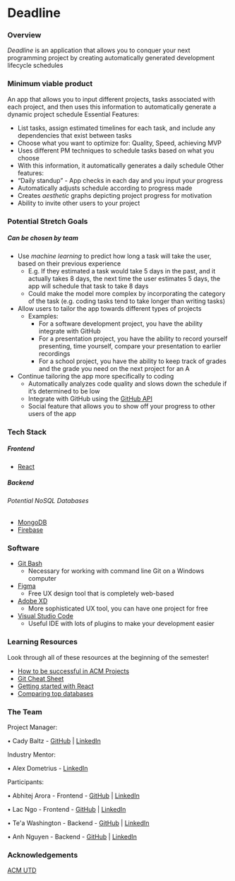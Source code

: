 # Deadline
### Overview
*Deadline* is an application that allows you to conquer your next programming project by creating automatically generated development lifecycle schedules
### Minimum viable product
An app that allows you to input different projects, tasks associated with each project, and then uses this information to automatically generate a dynamic project schedule
Essential Features:
- List tasks, assign estimated timelines for each task, and include any dependencies that exist between tasks
- Choose what you want to optimize for: Quality, Speed, achieving MVP
- Uses different PM techniques to schedule tasks based on what you choose
- With this information, it automatically generates a daily schedule
  Other features:
- “Daily standup” - App checks in each day and you input your progress
- Automatically adjusts schedule according to progress made
- Creates *aesthetic* graphs depicting project progress for motivation
- Ability to invite other users to your project

### Potential Stretch Goals
##### Can be chosen by team
- Use *machine learning* to predict how long a task will take the user, based on their previous experience
    - E.g. If they estimated a task would take 5 days in the past, and it actually takes 8 days, the next time the user estimates 5 days, the app will schedule that task to take 8 days
    - Could make the model more complex by incorporating the category of the task (e.g. coding tasks tend to take longer than writing tasks)
- Allow users to tailor the app towards different types of projects
    - Examples:
        - For a software development project, you have the ability integrate with GitHub
        - For a presentation project, you have the ability to record yourself presenting, time yourself, compare your presentation to earlier recordings
        - For a school project, you have the ability to keep track of grades and the grade you need on the next project for an A
- Continue tailoring the app more specifically to coding
    - Automatically analyzes code quality and slows down the schedule if it’s determined to be low
    - Integrate with GitHub using the [GitHub API](https://docs.github.com/en/free-pro-team@latest/rest)
    - Social feature that allows you to show off your progress to other users of the app
    
### Tech Stack
##### Frontend
- [React](https://reactjs.org/)
##### Backend
###### Potential NoSQL Databases
- [MongoDB](mongodb.com)
- [Firebase](https://firebase.google.com/)
### Software
- [Git Bash](https://git-scm.com/downloads)
    - Necessary for working with command line Git on a Windows computer
- [Figma](https://www.figma.com/)
    - Free UX design tool that is completely web-based
- [Adobe XD](https://www.adobe.com/products/xd.html?sdid=12B9F15S&mv=Search&ef_id=CjwKCAjwkdL6BRAREiwA-kiczGlKOD6-DASI9BUGIwQBgdAt33vydE4YxCgvMX5TDh2T5m9Trjq-jBoCFugQAvD_BwE:G:s&s_kwcid=AL!3085!3!315233774139!e!!g!!adobe%20xd!1641846436!65452675151)
    - More sophisticated UX tool, you can have one project for free
- [Visual Studio Code](https://code.visualstudio.com/)
    - Useful IDE with lots of plugins to make your development easier
### Learning Resources
Look through all of these resources at the beginning of the semester!
- [How to be successful in ACM Projects](https://docs.google.com/document/d/18Zi3DrKG5e6g5Bojr8iqxIu6VIGl86YBSFlsnJnlM88/edit?usp=sharing)
-   [Git Cheat Sheet](https://education.github.com/git-cheat-sheet-education.pdf)
-	[Getting started with React](https://reactjs.org/docs/getting-started.html)
-	[Comparing top databases](https://dzone.com/articles/firebase-vs-mongodb-which-database-to-use-for-your)

### The Team

Project Manager: 

• Cady Baltz - [GitHub](https://github.com/cadybaltz) | [LinkedIn](https://www.linkedin.com/in/cadybaltz/)

Industry Mentor:

• Alex Dometrius - [LinkedIn](https://www.linkedin.com/in/alexdometrius/)

Participants:

• Abhitej Arora - Frontend - [GitHub](https://github.com/AbhitejArora) | [LinkedIn](https://www.linkedin.com/in/abhitejarora/)

• Lac Ngo - Frontend - [GitHub](https://github.com/lacjnhi) | [LinkedIn](https://www.linkedin.com/in/lacnhingo/)

• Te'a Washington - Backend - [GitHub](https://github.com/tewashi) | [LinkedIn](https://www.linkedin.com/in/te-a-washington-0b2b761b8/)

• Anh Nguyen - Backend - [GitHub](https://github.com/stpngyun1902) | [LinkedIn](https://www.linkedin.com/in/anhnguyen1902/)

### Acknowledgements
[ACM UTD](https://www.acmutd.co/)

